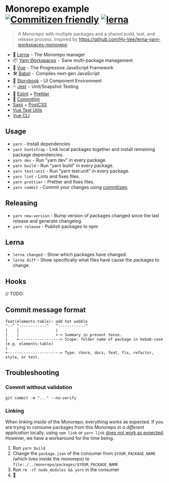 # Monorepo example [![Commitizen friendly](https://img.shields.io/badge/commitizen-friendly-brightgreen.svg)](http://commitizen.github.io/cz-cli/) [![lerna](https://img.shields.io/badge/maintained%20with-lerna-cc00ff.svg)](https://lerna.js.org/)

> A Monorepo with multiple packages and a shared build, test, and release process. Inspired by https://github.com/Hy-Vee/lerna-yarn-workspaces-monorepo

-   🐉 [Lerna](https://lernajs.io/)  - The Monorepo manager
-   📦 [Yarn Workspaces](https://yarnpkg.com/lang/en/docs/workspaces/)  -  Sane multi-package management
-   🚀 [Vue](https://vuejs.org/)  - The Progressive JavaScript Framework
-   🛠 [Babel](https://babeljs.io/)  -  Compiles next-gen JavaScript
-   📖 [Storybook](https://storybook.js.org/) - UI Component Environment
-   🃏 [Jest](https://jestjs.io/)  -  Unit/Snapshot Testing
-   🔦 [Eslint](https://eslint.org/) + [Prettier](https://prettier.io/)
-   🔦 [Commitlint](https://commitlint.js.org)
-   [Sass](https://sass-lang.com/) + [PostCSS](https://postcss.org/)
-   [Vue Test Utils](https://vue-test-utils.vuejs.org/)
-   [Vue CLI](https://cli.vuejs.org/)

## Usage

-   `yarn` - Install dependencies
-   `yarn bootstrap` - Link local packages together and install remaining package dependencies.
-   `yarn dev` - Run "yarn dev" in every package.
-   `yarn build` - Run "yarn build" in every package.
-   `yarn test:unit` - Run "yarn test:unit" in every package.
-   `yarn lint` - Lints and fixes files.
-   `yarn prettier` - Prettier and fixes files.
-   `yarn commit` - Commit your changes using [commitizen](https://github.com/commitizen/cz-cli).

## Releasing

-   `yarn new-version` - Bump version of packages changed since the last release and generate changelog.
-   `yarn release` - Publish packages to npm

## Lerna

-   `lerna changed` - Show which packages have changed.
-   `lerna diff` - Show specifically what files have cause the packages to change.

## Hooks

// TODO:

## Commit message format
```
feat(elements-table): add hat wobble
^--^ ^------------^   ^------------^
|    |                |
|    |                +-> Summary in present tense.
|    +------------------> Scope: folder name of package in kebab-case (e.g. elements-table)
|
+-----------------------> Type: chore, docs, feat, fix, refactor, style, or test.
```

## Troubleshooting

### Commit without validation
```
git commit -m "..." --no-verify
```

### Linking

When linking inside of the Monorepo, everything works as expected. If you are trying to consume packages from this Monorepo _in a different application_ locally, using `npm link` or `yarn link` [does not work as expected](https://github.com/yarnpkg/yarn/issues/5538). However, we have a workaround for the time being.

1. Run `yarn build`
1. Change the `package.json` of the consumer from `$YOUR_PACKAGE_NAME` (which lives inside the monorepo) to `file:./../monorepo/packages/$YOUR_PACKAGE_NAME`
1. Run `rm -rf node_modules && yarn` in the consumer
1. 🎉
